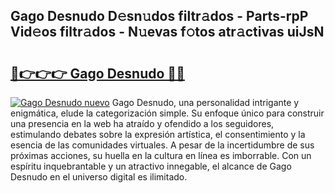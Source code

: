 ## Gago Desnudo D𝚎sn𝚞dos filtr𝚊dos - Parts-rpP Vid𝚎os filtr𝚊dos - N𝚞evas f𝚘tos atr𝚊ctivas uiJsN

# <h2><a href="http://mbbbqj.tromn.icu/?c=Gago+Desnudo">🔗👉👉👉 Gago Desnudo 🔗🔗</a></h2>

[![Gago Desnudo nuevo](https://i.imgur.com/pEAQMta.gif)](http://mbbbqj.tromn.icu/?c=Gago+Desnudo)
Gago Desnudo, una personalidad intrigante y enigmática, elude la categorización simple. Su enfoque único para construir una presencia en la web ha atraído y ofendido a los seguidores, estimulando debates sobre la expresión artística, el consentimiento y la esencia de las comunidades virtuales. A pesar de la incertidumbre de sus próximas acciones, su huella en la cultura en línea es imborrable. Con un espíritu inquebrantable y un atractivo innegable, el alcance de Gago Desnudo en el universo digital es ilimitado.
